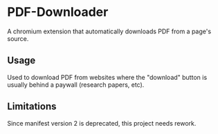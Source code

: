 # PDF-Downloader
A chromium extension that automatically downloads PDF from a page's source.

## Usage
Used to download PDF from websites where the "download" button is usually behind a paywall (research papers, etc).

## Limitations
Since manifest version 2 is deprecated, this project needs rework.
